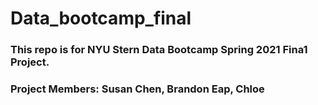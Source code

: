 # Data_bootcamp_final
### This repo is for NYU Stern Data Bootcamp Spring 2021 Fina1 Project. 
### Project Members: Susan Chen, Brandon Eap, Chloe
